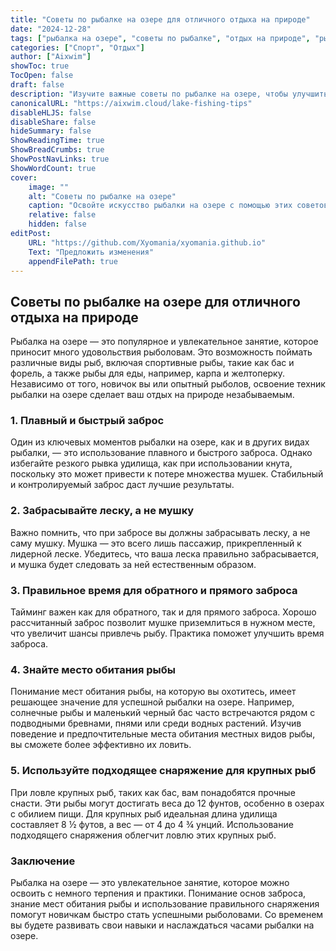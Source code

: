 ```yaml
---
title: "Советы по рыбалке на озере для отличного отдыха на природе"
date: "2024-12-28"
tags: ["рыбалка на озере", "советы по рыбалке", "отдых на природе", "рыбалка для начинающих"]
categories: ["Спорт", "Отдых"]
author: ["Aixwim"]
showToc: true
TocOpen: false
draft: false
description: "Изучите важные советы по рыбалке на озере, чтобы улучшить ваш опыт на природе, от техник заброса до выбора правильного снаряжения."
canonicalURL: "https://aixwim.cloud/lake-fishing-tips"
disableHLJS: false
disableShare: false
hideSummary: false
ShowReadingTime: true
ShowBreadCrumbs: true
ShowPostNavLinks: true
ShowWordCount: true
cover:
    image: ""
    alt: "Советы по рыбалке на озере"
    caption: "Освойте искусство рыбалки на озере с помощью этих советов для начинающих и опытных рыболовов."
    relative: false
    hidden: false
editPost:
    URL: "https://github.com/Xyomania/xyomania.github.io"
    Text: "Предложить изменения"
    appendFilePath: true
---
```


## Советы по рыбалке на озере для отличного отдыха на природе

Рыбалка на озере — это популярное и увлекательное занятие, которое приносит много удовольствия рыболовам. Это возможность поймать различные виды рыб, включая спортивные рыбы, такие как бас и форель, а также рыбы для еды, например, карпа и желтоперку. Независимо от того, новичок вы или опытный рыболов, освоение техник рыбалки на озере сделает ваш отдых на природе незабываемым.

### **1. Плавный и быстрый заброс**

Один из ключевых моментов рыбалки на озере, как и в других видах рыбалки, — это использование плавного и быстрого заброса. Однако избегайте резкого рывка удилища, как при использовании кнута, поскольку это может привести к потере множества мушек. Стабильный и контролируемый заброс даст лучшие результаты.

### **2. Забрасывайте леску, а не мушку**

Важно помнить, что при забросе вы должны забрасывать леску, а не саму мушку. Мушка — это всего лишь пассажир, прикрепленный к лидерной леске. Убедитесь, что ваша леска правильно забрасывается, и мушка будет следовать за ней естественным образом.

### **3. Правильное время для обратного и прямого заброса**

Тайминг важен как для обратного, так и для прямого заброса. Хорошо рассчитанный заброс позволит мушке приземлиться в нужном месте, что увеличит шансы привлечь рыбу. Практика поможет улучшить время заброса.

### **4. Знайте место обитания рыбы**

Понимание мест обитания рыбы, на которую вы охотитесь, имеет решающее значение для успешной рыбалки на озере. Например, солнечные рыбы и маленький черный бас часто встречаются рядом с подводными бревнами, пнями или среди водных растений. Изучив поведение и предпочтительные места обитания местных видов рыбы, вы сможете более эффективно их ловить.

### **5. Используйте подходящее снаряжение для крупных рыб**

При ловле крупных рыб, таких как бас, вам понадобятся прочные снасти. Эти рыбы могут достигать веса до 12 фунтов, особенно в озерах с обилием пищи. Для крупных рыб идеальная длина удилища составляет 8 ½ футов, а вес — от 4 до 4 ¾ унций. Использование подходящего снаряжения облегчит ловлю этих крупных рыб.

### **Заключение**

Рыбалка на озере — это увлекательное занятие, которое можно освоить с немного терпения и практики. Понимание основ заброса, знание мест обитания рыбы и использование правильного снаряжения помогут новичкам быстро стать успешными рыболовами. Со временем вы будете развивать свои навыки и наслаждаться часами рыбалки на озере.

